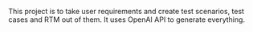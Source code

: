 This project is to take user requirements and create test scenarios, test cases and RTM out of them.
It uses OpenAI API to generate everything.